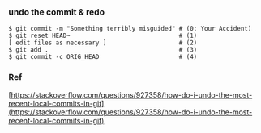 
### undo the commit & redo
```
$ git commit -m "Something terribly misguided" # (0: Your Accident)
$ git reset HEAD~                              # (1)
[ edit files as necessary ]                    # (2)
$ git add .                                    # (3)
$ git commit -c ORIG_HEAD                      # (4)
```


### 



### Ref
[https://stackoverflow.com/questions/927358/how-do-i-undo-the-most-recent-local-commits-in-git](https://stackoverflow.com/questions/927358/how-do-i-undo-the-most-recent-local-commits-in-git)

